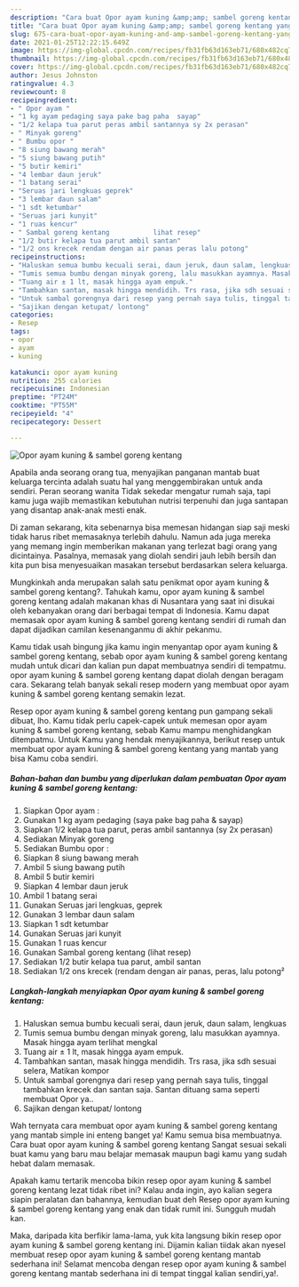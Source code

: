 ```yaml
---
description: "Cara buat Opor ayam kuning &amp;amp; sambel goreng kentang yang lezat Untuk Jualan"
title: "Cara buat Opor ayam kuning &amp;amp; sambel goreng kentang yang lezat Untuk Jualan"
slug: 675-cara-buat-opor-ayam-kuning-and-amp-sambel-goreng-kentang-yang-lezat-untuk-jualan
date: 2021-01-25T12:22:15.649Z
image: https://img-global.cpcdn.com/recipes/fb31fb63d163eb71/680x482cq70/opor-ayam-kuning-sambel-goreng-kentang-foto-resep-utama.jpg
thumbnail: https://img-global.cpcdn.com/recipes/fb31fb63d163eb71/680x482cq70/opor-ayam-kuning-sambel-goreng-kentang-foto-resep-utama.jpg
cover: https://img-global.cpcdn.com/recipes/fb31fb63d163eb71/680x482cq70/opor-ayam-kuning-sambel-goreng-kentang-foto-resep-utama.jpg
author: Jesus Johnston
ratingvalue: 4.3
reviewcount: 8
recipeingredient:
- " Opor ayam "
- "1 kg ayam pedaging saya pake bag paha  sayap"
- "1/2 kelapa tua parut peras ambil santannya sy 2x perasan"
- " Minyak goreng"
- " Bumbu opor "
- "8 siung bawang merah"
- "5 siung bawang putih"
- "5 butir kemiri"
- "4 lembar daun jeruk"
- "1 batang serai"
- "Seruas jari lengkuas geprek"
- "3 lembar daun salam"
- "1 sdt ketumbar"
- "Seruas jari kunyit"
- "1 ruas kencur"
- " Sambal goreng kentang           lihat resep"
- "1/2 butir kelapa tua parut ambil santan"
- "1/2 ons krecek rendam dengan air panas peras lalu potong"
recipeinstructions:
- "Haluskan semua bumbu kecuali serai, daun jeruk, daun salam, lengkuas"
- "Tumis semua bumbu dengan minyak goreng, lalu masukkan ayamnya. Masak hingga ayam terlihat mengkal"
- "Tuang air ± 1 lt, masak hingga ayam empuk."
- "Tambahkan santan, masak hingga mendidih. Trs rasa, jika sdh sesuai selera, Matikan kompor"
- "Untuk sambal gorengnya dari resep yang pernah saya tulis, tinggal tambahkan krecek dan santan saja. Santan dituang sama seperti membuat Opor ya.."
- "Sajikan dengan ketupat/ lontong"
categories:
- Resep
tags:
- opor
- ayam
- kuning

katakunci: opor ayam kuning 
nutrition: 255 calories
recipecuisine: Indonesian
preptime: "PT24M"
cooktime: "PT55M"
recipeyield: "4"
recipecategory: Dessert

---
```



![Opor ayam kuning &amp; sambel goreng kentang](https://img-global.cpcdn.com/recipes/fb31fb63d163eb71/680x482cq70/opor-ayam-kuning-sambel-goreng-kentang-foto-resep-utama.jpg)

Apabila anda seorang orang tua, menyajikan panganan mantab buat keluarga tercinta adalah suatu hal yang menggembirakan untuk anda sendiri. Peran seorang  wanita Tidak sekedar mengatur rumah saja, tapi kamu juga wajib memastikan kebutuhan nutrisi terpenuhi dan juga santapan yang disantap anak-anak mesti enak.

Di zaman  sekarang, kita sebenarnya bisa memesan hidangan siap saji meski tidak harus ribet memasaknya terlebih dahulu. Namun ada juga mereka yang memang ingin memberikan makanan yang terlezat bagi orang yang dicintainya. Pasalnya, memasak yang diolah sendiri jauh lebih bersih dan kita pun bisa menyesuaikan masakan tersebut berdasarkan selera keluarga. 



Mungkinkah anda merupakan salah satu penikmat opor ayam kuning &amp; sambel goreng kentang?. Tahukah kamu, opor ayam kuning &amp; sambel goreng kentang adalah makanan khas di Nusantara yang saat ini disukai oleh kebanyakan orang dari berbagai tempat di Indonesia. Kamu dapat memasak opor ayam kuning &amp; sambel goreng kentang sendiri di rumah dan dapat dijadikan camilan kesenanganmu di akhir pekanmu.

Kamu tidak usah bingung jika kamu ingin menyantap opor ayam kuning &amp; sambel goreng kentang, sebab opor ayam kuning &amp; sambel goreng kentang mudah untuk dicari dan kalian pun dapat membuatnya sendiri di tempatmu. opor ayam kuning &amp; sambel goreng kentang dapat diolah dengan beragam cara. Sekarang telah banyak sekali resep modern yang membuat opor ayam kuning &amp; sambel goreng kentang semakin lezat.

Resep opor ayam kuning &amp; sambel goreng kentang pun gampang sekali dibuat, lho. Kamu tidak perlu capek-capek untuk memesan opor ayam kuning &amp; sambel goreng kentang, sebab Kamu mampu menghidangkan ditempatmu. Untuk Kamu yang hendak menyajikannya, berikut resep untuk membuat opor ayam kuning &amp; sambel goreng kentang yang mantab yang bisa Kamu coba sendiri.

<!--inarticleads1-->

##### Bahan-bahan dan bumbu yang diperlukan dalam pembuatan Opor ayam kuning &amp; sambel goreng kentang:

1. Siapkan  Opor ayam :
1. Gunakan 1 kg ayam pedaging (saya pake bag paha &amp; sayap)
1. Siapkan 1/2 kelapa tua parut, peras ambil santannya (sy 2x perasan)
1. Sediakan  Minyak goreng
1. Sediakan  Bumbu opor :
1. Siapkan 8 siung bawang merah
1. Ambil 5 siung bawang putih
1. Ambil 5 butir kemiri
1. Siapkan 4 lembar daun jeruk
1. Ambil 1 batang serai
1. Gunakan Seruas jari lengkuas, geprek
1. Gunakan 3 lembar daun salam
1. Siapkan 1 sdt ketumbar
1. Gunakan Seruas jari kunyit
1. Gunakan 1 ruas kencur
1. Gunakan  Sambal goreng kentang           (lihat resep)
1. Sediakan 1/2 butir kelapa tua parut, ambil santan
1. Sediakan 1/2 ons krecek (rendam dengan air panas, peras, lalu potong²




<!--inarticleads2-->

##### Langkah-langkah menyiapkan Opor ayam kuning &amp; sambel goreng kentang:

1. Haluskan semua bumbu kecuali serai, daun jeruk, daun salam, lengkuas
1. Tumis semua bumbu dengan minyak goreng, lalu masukkan ayamnya. Masak hingga ayam terlihat mengkal
1. Tuang air ± 1 lt, masak hingga ayam empuk.
1. Tambahkan santan, masak hingga mendidih. Trs rasa, jika sdh sesuai selera, Matikan kompor
1. Untuk sambal gorengnya dari resep yang pernah saya tulis, tinggal tambahkan krecek dan santan saja. Santan dituang sama seperti membuat Opor ya..
1. Sajikan dengan ketupat/ lontong




Wah ternyata cara membuat opor ayam kuning &amp; sambel goreng kentang yang mantab simple ini enteng banget ya! Kamu semua bisa membuatnya. Cara buat opor ayam kuning &amp; sambel goreng kentang Sangat sesuai sekali buat kamu yang baru mau belajar memasak maupun bagi kamu yang sudah hebat dalam memasak.

Apakah kamu tertarik mencoba bikin resep opor ayam kuning &amp; sambel goreng kentang lezat tidak ribet ini? Kalau anda ingin, ayo kalian segera siapin peralatan dan bahannya, kemudian buat deh Resep opor ayam kuning &amp; sambel goreng kentang yang enak dan tidak rumit ini. Sungguh mudah kan. 

Maka, daripada kita berfikir lama-lama, yuk kita langsung bikin resep opor ayam kuning &amp; sambel goreng kentang ini. Dijamin kalian tiidak akan nyesel membuat resep opor ayam kuning &amp; sambel goreng kentang mantab sederhana ini! Selamat mencoba dengan resep opor ayam kuning &amp; sambel goreng kentang mantab sederhana ini di tempat tinggal kalian sendiri,ya!.

